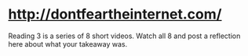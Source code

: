 # http://dontfeartheinternet.com/

Reading 3 is a series of 8 short videos. Watch all 8 and post a reflection here about what your takeaway was. 
